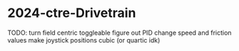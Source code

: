 # 2024-ctre-Drivetrain
TODO:
turn field centric toggleable
figure out PID
change speed and friction values
make joystick positions cubic (or quartic idk)
